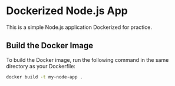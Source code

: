 # Dockerized Node.js App

This is a simple Node.js application Dockerized for practice.

## Build the Docker Image

To build the Docker image, run the following command in the same directory as your Dockerfile:

```bash
docker build -t my-node-app .

